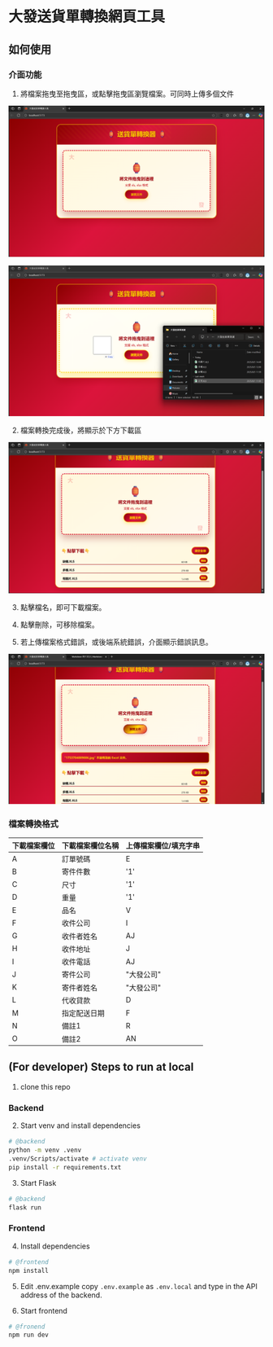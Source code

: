 # 大發送貨單轉換網頁工具

## 如何使用
### 介面功能

1. 將檔案拖曳至拖曳區，或點擊拖曳區瀏覽檔案。可同時上傳多個文件

![點擊拖曳區瀏覽檔案](examples/Original.png)

![將檔案拖曳至拖曳區](examples/Uploading.png)

2. 檔案轉換完成後，將顯示於下方下載區

![檔案轉換成功](examples/Success.png)

3. 點擊檔名，即可下載檔案。

4. 點擊刪除，可移除檔案。

5. 若上傳檔案格式錯誤，或後端系統錯誤，介面顯示錯誤訊息。

![錯誤訊息](examples/Error.png)

### 檔案轉換格式
|下載檔案欄位|下載檔案欄位名稱|上傳檔案欄位/填充字串|
|---------|-----------------|---|
|A|訂單號碼|E |
|B|寄件件數|'1'|
|C|尺寸|'1'|
|D|重量|'1'|
|E|品名|V|
|F|收件公司|I|
|G|收件者姓名|AJ|
|H|收件地址|J|
|I|收件電話|AJ|
|J|寄件公司|"大發公司"|
|K|寄件者姓名|"大發公司"|
|L|代收貸款|D|
|M|指定配送日期|F|
|N|備註1|R|
|O|備註2|AN|

## (For developer) Steps to run at local
1. clone this repo

### Backend
2. Start venv and install dependencies
```bash
# @backend
python -m venv .venv
.venv/Scripts/activate # activate venv
pip install -r requirements.txt
```

3. Start Flask
```bash
# @backend
flask run
```

### Frontend

4. Install dependencies
```bash
# @frontend
npm install
```

5. Edit .env.example
copy `.env.example` as `.env.local` and type in the API address of the backend.


6. Start frontend
```bash
# @fronend
npm run dev
```



<style>
  img {
    width: 32rem;
  }
</style>